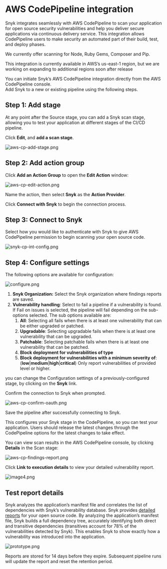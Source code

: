 # AWS CodePipeline integration

Snyk integrates seamlessly with AWS CodePipeline to scan your application for open source security vulnerabilities and help you deliver secure applications via continuous delivery service. This integration allows CodePipeline users to make security an automated part of their build, test, and deploy phases.

We currently offer scanning for Node, Ruby Gems, Composer and Pip.

This integration is currently available in AWS’s us-east-1 region, but we are working on expanding to additional regions soon after release

You can initiate Snyk’s AWS CodePipeline integration directly from the AWS CodePipeline console.  
Add Snyk to a new or existing pipeline using the following steps.

## Step 1: Add stage

At any point after the Source stage, you can add a Snyk scan stage, allowing you to test your application at different stages of the CI/CD pipeline.

Click **Edit**, and **add a scan stage**.

![aws-cp-add-stage.png](https://support.snyk.io/hc/article_attachments/4402165935505/aws-cp-add-stage.png)

## Step 2: Add action group

Click **Add an Action Group** to open the **Edit Action** window:

![aws-cp-edit-action.png](https://support.snyk.io/hc/article_attachments/4402165935249/aws-cp-edit-action.png)

Name the action, then select **Snyk** as the **Action Provider**.

Click **Connect with Snyk** to begin the connection process.

## Step 3: Connect to Snyk

Select how you would like to authenticate with Snyk to give AWS CodePipeline permission to begin scanning your open source code.

![snyk-cp-int-config.png](https://support.snyk.io/hc/article_attachments/4402165934993/snyk-cp-int-config.png)

## Step 4: Configure settings

The following options are available for configuration:

![configure.png](https://support.snyk.io/hc/article_attachments/4403978175633/configure.png)

1. **Snyk Organization:** Select the Snyk organization where findings reports are saved.
2. **Vulnerability handling**: Select to fail a pipeline if a vulnerability is found. If Fail on issues is selected, the pipeline will fail depending on the sub-options selected. The sub options available are:
   1. **All**: Selecting all fails when there is at least one vulnerability that can be either upgraded or patched.
   2. **Upgradable**: Selecting upgradable fails when there is at least one vulnerability that can be upgraded.
   3. **Patchable**: Selecting patchable fails when there is at least one vulnerability that can be patched.
   4. **Block deployment for vulnerabilities of type**
   5. **Block deployment for vulnerabilities with a minimum severity of**: \(**low**\|**medium**\|**high**\|**critical**\) Only report vulnerabilities of provided level or higher.

you can change the Configuration settings of a previously-configured stage, by clicking on the **Snyk** link.

Confirm the connection to Snyk when prompted.

![aws-cp-confirm-oauth.png](https://support.snyk.io/hc/article_attachments/4402158137489/aws-cp-confirm-oauth.png)

Save the pipeline after successfully connecting to Snyk.

This configures your Snyk stage in the CodePipeline, so you can test your application. Users should release the latest changes through the CodePipeline options for the latest changes to take effect.

You can view scan results in the AWS CodePipeline console, by clicking **Details** in the Scan stage:

![aws-cp-findings-report.png](https://support.snyk.io/hc/article_attachments/4402165929233/aws-cp-findings-report.png)

Click **Link to execution details** to view your detailed vulnerability report.

![image4.png](https://support.snyk.io/hc/article_attachments/4403974784913/image4.png)

## Test report details

Snyk analyzes the application’s manifest file and correlates the list of dependencies with Snyk’s vulnerability database. Snyk provides [detailed reports](https://support.snyk.io/hc/en-us/categories/360000598418-Reports-and-remediation) for your open source code. By analyzing the application’s manifest file, Snyk builds a full dependency tree, accurately identifying both direct and transitive dependencies \(transitives account for 78% of the vulnerabilities detected by Snyk\). This enables Snyk to show exactly how a vulnerability was introduced into the application.

![prototype.png](https://support.snyk.io/hc/article_attachments/4403977830033/prototype.png)

Reports are stored for 14 days before they expire. Subsequent pipeline runs will update the report and reset the retention period.

